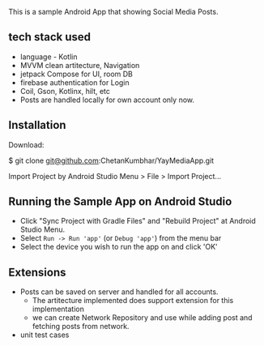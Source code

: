 
This is a sample Android App that showing Social Media Posts.

## tech stack used 
* language - Kotlin 
* MVVM clean artitecture, Navigation
* jetpack Compose for UI, room DB
* firebase authentication for Login
* Coil, Gson, Kotlinx, hilt, etc
* Posts are handled locally for own account only now.
  

## Installation
Download:

$ git clone git@github.com:ChetanKumbhar/YayMediaApp.git

Import Project by Android Studio Menu > File > Import Project...

## Running the Sample App on Android Studio

* Click "Sync Project with Gradle Files" and "Rebuild Project" at Android Studio Menu.
* Select `Run -> Run 'app'` (or `Debug 'app'`) from the menu bar
* Select the device you wish to run the app on and click 'OK'


## Extensions
* Posts can be saved on server and handled for all accounts.
    - The artitecture implemented does support extension for this implementation
    - we can create Network Repository and use while adding post and fetching posts from network. 
* unit test cases


